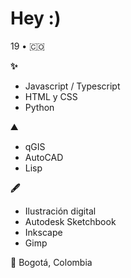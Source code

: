 # Hey :)

19 • 🇨🇴

**✨** 
- Javascript / Typescript
- HTML y CSS
- Python

**⛰**
- qGIS
- AutoCAD
- Lisp

**🖋**
- Ilustración digital
- Autodesk Sketchbook
- Inkscape
- Gimp

📌 Bogotá, Colombia

<!--- 
☼☽☾★☆⭐︎♝♞⚅⚄⚃⚂⚁⚀♙♋︎✦✧🂤🂥🂦🂧🂨🂩🂪🂫☗☖⚉⚈⚇⚆❖❃✘✗✓✔︎❥⌘⌀⎇⎈⌚︎⌛︎⍀⌿⍀⍀⍁⍂⍃⍌⌼⌻⌾⌬⍫ℳ🇨🇴♋️🔫🛤✨🦀🐝🐇🌙
-->
